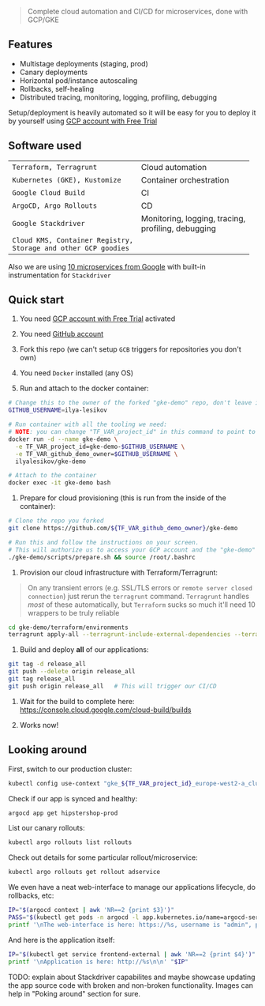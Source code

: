 >Complete cloud automation and CI/CD for microservices, done with GCP/GKE

## Features

* Multistage deployments (staging, prod)
* Canary deployments
* Horizontal pod/instance autoscaling
* Rollbacks, self-healing
* Distributed tracing, monitoring, logging, profiling, debugging

Setup/deployment is heavily automated so it will be easy for you to deploy it by yourself using [GCP account with Free Trial](https://cloud.google.com/free)

## Software used

|                                                                     | |
|---------------------------------------------------------------------|-------------------------------------------------------|
| `Terraform, Terragrunt`                                             | Cloud automation                                      |
| `Kubernetes (GKE), Kustomize`                                       | Container orchestration                               |
| `Google Cloud Build`                                                | CI                                                    |
| `ArgoCD, Argo Rollouts`                                             | CD                                                    |
| `Google Stackdriver`                                                | Monitoring, logging, tracing,<br>profiling, debugging |
| `Cloud KMS, Container Registry,`<br>`Storage and other GCP goodies` |                                                       |

Also we are using [10 microservices from Google](./third-party/microservices) with built-in instrumentation for `Stackdriver`

## Quick start

1. You need [GCP account with Free Trial](https://cloud.google.com/free) activated
1. You need [GitHub account](https://github.com/join)
1. Fork this repo (we can't setup `GCB` triggers for repositories you don't own)
1. You need `Docker` installed (any OS)

1. Run and attach to the docker container:
  ```bash
  # Change this to the owner of the forked "gke-demo" repo, don't leave it like this
  GITHUB_USERNAME=ilya-lesikov

  # Run container with all the tooling we need:
  # NOTE: you can change "TF_VAR_project_id" in this command to point to the existing GCP project
  docker run -d --name gke-demo \
    -e TF_VAR_project_id=gke-demo-$GITHUB_USERNAME \
    -e TF_VAR_github_demo_owner=$GITHUB_USERNAME \
    ilyalesikov/gke-demo

  # Attach to the container
  docker exec -it gke-demo bash
  ```

1. Prepare for cloud provisioning (this is run from the inside of the container):
  ```bash
  # Clone the repo you forked
  git clone https://github.com/${TF_VAR_github_demo_owner}/gke-demo

  # Run this and follow the instructions on your screen.
  # This will authorize us to access your GCP account and the "gke-demo" repo you forked.
  ./gke-demo/scripts/prepare.sh && source /root/.bashrc
  ```

1. Provision our cloud infrastructure with Terraform/Terragrunt:
  > On any transient errors (e.g. SSL/TLS errors or `remote server closed connection`) just rerun the `terragrunt` command. `Terragrunt` handles _most_ of these automatically, but `Terraform` sucks so much it'll need 10 wrappers to be truly reliable
  ```bash
  cd gke-demo/terraform/environments
  terragrunt apply-all --terragrunt-include-external-dependencies --terragrunt-non-interactive
  ```

1. Build and deploy **all** of our applications:
  ```bash
  git tag -d release_all
  git push --delete origin release_all
  git tag release_all
  git push origin release_all   # This will trigger our CI/CD
  ```

1. Wait for the build to complete here: https://console.cloud.google.com/cloud-build/builds

1. Works now!

## Looking around

First, switch to our production cluster:
```bash
kubectl config use-context "gke_${TF_VAR_project_id}_europe-west2-a_cluster-demo-prod"
```

Check if our app is synced and healthy:
```bash
argocd app get hipstershop-prod
```

List our canary rollouts:
```bash
kubectl argo rollouts list rollouts
```

Check out details for some particular rollout/microservice:
```bash
kubectl argo rollouts get rollout adservice
```

We even have a neat web-interface to manage our applications lifecycle, do rollbacks, etc:
```bash
IP="$(argocd context | awk 'NR==2 {print $3}')"
PASS="$(kubectl get pods -n argocd -l app.kubernetes.io/name=argocd-server -o name | cut -d'/' -f2)"
printf '\nThe web-interface is here: https://%s, username is "admin", password is "%s"\n\n' "$IP" "$PASS"
```

And here is the application itself:
```bash
IP="$(kubectl get service frontend-external | awk 'NR==2 {print $4}')"
printf '\nApplication is here: http://%s\n\n' "$IP"
```

TODO: explain about Stackdriver capabilites and maybe showcase updating the app
source code with broken and non-broken functionality. Images can help in "Poking
around" section for sure.
